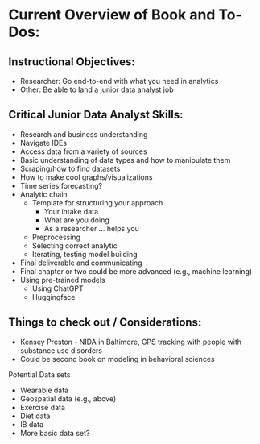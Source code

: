 # Current Overview of Book and To-Dos:

## Instructional Objectives:
- Researcher: Go end-to-end with what you need in analytics
- Other: Be able to land a junior data analyst job

## Critical Junior Data Analyst Skills:
- Research and business understanding
- Navigate IDEs
- Access data from a variety of sources
- Basic understanding of data types and how to manipulate them
- Scraping/how to find datasets
- How to make cool graphs/visualizations
- Time series forecasting?
- Analytic chain
     - Template for structuring your approach
          - Your intake data
          - What are you doing
          - As a researcher ... helps you
     - Preprocessing
     - Selecting correct analytic
     - Iterating, testing model building
- Final deliverable and communicating
- Final chapter or two could be more advanced (e.g., machine learning)
- Using pre-trained models
     - Using ChatGPT
     - Huggingface


## Things to check out / Considerations:
- Kensey Preston - NIDA in Baltimore, GPS tracking with people with substance use disorders
- Could be second book on modeling in behavioral sciences

Potential Data sets
- Wearable data
- Geospatial data (e.g., above)
- Exercise data
- Diet data
- IB data
- More basic data set?
